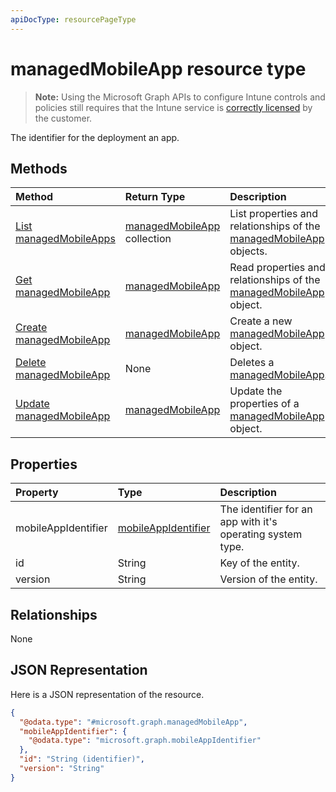 ```yaml
---
apiDocType: resourcePageType
---
```

# managedMobileApp resource type

> **Note:** Using the Microsoft Graph APIs to configure Intune controls and policies still requires that the Intune service is [correctly licensed](https://go.microsoft.com/fwlink/?linkid=839381) by the customer.

The identifier for the deployment an app.
## Methods
|Method|Return Type|Description|
|:---|:---|:---|
|[List managedMobileApps](../api/intune_mam_managedmobileapp_list.md)|[managedMobileApp](../resources/intune_mam_managedmobileapp.md) collection|List properties and relationships of the [managedMobileApp](../resources/intune_mam_managedmobileapp.md) objects.|
|[Get managedMobileApp](../api/intune_mam_managedmobileapp_get.md)|[managedMobileApp](../resources/intune_mam_managedmobileapp.md)|Read properties and relationships of the [managedMobileApp](../resources/intune_mam_managedmobileapp.md) object.|
|[Create managedMobileApp](../api/intune_mam_managedmobileapp_create.md)|[managedMobileApp](../resources/intune_mam_managedmobileapp.md)|Create a new [managedMobileApp](../resources/intune_mam_managedmobileapp.md) object.|
|[Delete managedMobileApp](../api/intune_mam_managedmobileapp_delete.md)|None|Deletes a [managedMobileApp](../resources/intune_mam_managedmobileapp.md).|
|[Update managedMobileApp](../api/intune_mam_managedmobileapp_update.md)|[managedMobileApp](../resources/intune_mam_managedmobileapp.md)|Update the properties of a [managedMobileApp](../resources/intune_mam_managedmobileapp.md) object.|

## Properties
|Property|Type|Description|
|:---|:---|:---|
|mobileAppIdentifier|[mobileAppIdentifier](../resources/intune_mam_mobileappidentifier.md)|The identifier for an app with it's operating system type.|
|id|String|Key of the entity.|
|version|String|Version of the entity.|

## Relationships
None
## JSON Representation
Here is a JSON representation of the resource.
<!-- {
  "blockType": "resource",
  "keyProperty": "id",
  "@odata.type": "microsoft.graph.managedMobileApp"
}
-->
``` json
{
  "@odata.type": "#microsoft.graph.managedMobileApp",
  "mobileAppIdentifier": {
    "@odata.type": "microsoft.graph.mobileAppIdentifier"
  },
  "id": "String (identifier)",
  "version": "String"
}
```



